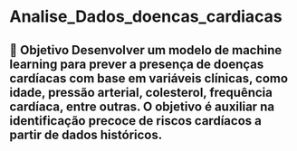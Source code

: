 # Analise_Dados_doencas_cardiacas
## 🎯 Objetivo  Desenvolver um modelo de machine learning para prever a presença de doenças cardíacas com base em variáveis clínicas, como idade, pressão arterial, colesterol, frequência cardíaca, entre outras. O objetivo é auxiliar na identificação precoce de riscos cardíacos a partir de dados históricos.
